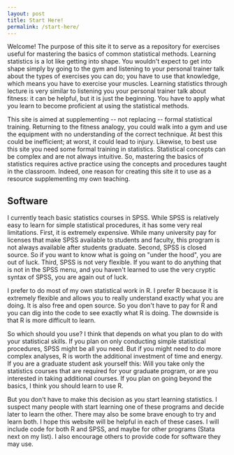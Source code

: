 ```yaml
---
layout: post
title: Start Here!
permalink: /start-here/
---
```


Welcome! The purpose of this site it to serve as a repository for exercises useful  for mastering the basics of common statistical methods. 
Learning statistics is a lot like getting into shape. 
You wouldn't expect to get into shape simply by going to the gym and listening to your personal trainer talk about the types of exercises you can do; you have to use that knowledge, which means you have to exercise your muscles. 
Learning statistics through lecture is very similar to listening you your personal trainer talk about fitness: it can be helpful, but it is just the beginning. 
You have to apply what you learn to become proficient at using the statistical methods.

This site is aimed at supplementing  -- not replacing -- formal statistical training. 
Returning to the fitness analogy, you could walk into a gym and use the equipment with no understanding of the correct technique.
At best this could be inefficient; at worst, it could lead to injury.
Likewise, to best use this site you need some formal training in statistics. 
Statistical concepts can be complex and are not always intuitive. 
So, mastering the basics of statistics requires active practice using the concepts and procedures taught in the classroom.
Indeed, one reason for creating this site it to use as a resource supplementing my own teaching. 

## Software

I currently teach basic statistics courses in SPSS. 
While SPSS is relatively easy to learn for simple statistical procedures, it has some very real limitations.
First, it is extremely expensive. 
While many university pay for licenses that make SPSS available to students and faculty, this program is not always available after students graduate. 
Second, SPSS is closed source.
So if you want to know what is going on "under the hood", you are out of luck.
Third, SPSS is not very flexible.
If you want to do anything that is not in the SPSS menu, and you haven't learned to use the very cryptic syntax of SPSS, you are again out of luck.

I prefer to do most of my own statistical work in R. 
I prefer R because it is extremely flexible and allows you to really understand exactly what you are doing. 
It is also free and open source.
So you don't have to pay for R and you can dig into the code to see exactly what R is doing.
The downside is that R is more difficult to learn.

So which should you use? I think that depends on what you plan to do with your statistical skills.
If you plan on only conducting simple statistical procedures, SPSS might be all you need. 
But if you might need to do more complex analyses, R is worth the additional investment of time and energy.
If you are a graduate student ask yourself this: Will you take only the statistics courses that are required for your graduate program, or are you interested in taking additional courses.
If you plan on going beyond the basics, I think you should learn to use R.

But you don't have to make this decision as you start learning statistics.
I suspect many people with start learning one of these programs and decide later to learn the other.
There may also be some brave enough to try and learn both. 
I hope this website will be helpful in each of these cases. 
I will include code for both R and SPSS, and maybe for other programs (Stata next on my list). I also encourage others to provide code for software they may use.